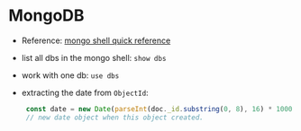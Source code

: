 # MongoDB

- Reference: [mongo shell quick reference](https://docs.mongodb.com/manual/reference/mongo-shell/)
- list all dbs in the mongo shell: `show dbs`
- work with one db: `use dbs`
- extracting the date from `ObjectId`:
  
  ```js
   const date = new Date(parseInt(doc._id.substring(0, 8), 16) * 1000); 
   // new date object when this object created.
   ```
